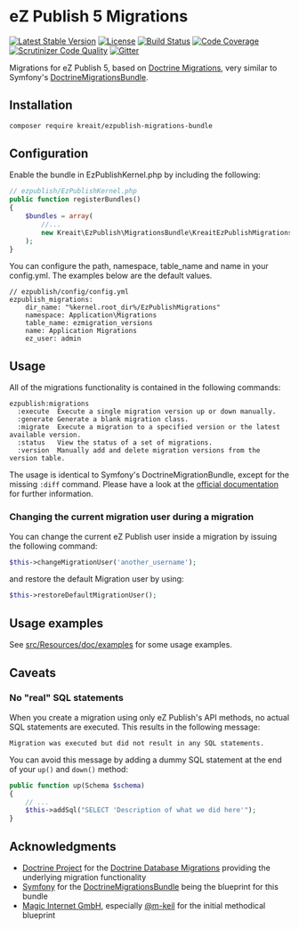 # eZ Publish 5 Migrations

[![Latest Stable Version](https://img.shields.io/packagist/v/kreait/ezpublish-migrations-bundle.svg)](https://packagist.org/packages/kreait/ezpublish-migrations-bundle)
[![License](http://img.shields.io/badge/Licence-MIT-blue.svg)](https://packagist.org/packages/kreait/ezpublish-migrations-bundle)
[![Build Status](https://img.shields.io/travis/kreait/ezpublish-migrations-bundle.svg)](http://travis-ci.org/kreait/ezpublish-migrations-bundle)
[![Code Coverage](https://img.shields.io/scrutinizer/coverage/g/kreait/ezpublish-migrations-bundle.svg)](https://scrutinizer-ci.com/g/kreait/ezpublish-migrations-bundle/?branch=master)
[![Scrutinizer Code Quality](https://img.shields.io/scrutinizer/g/kreait/ezpublish-migrations-bundle.svg)](https://scrutinizer-ci.com/g/kreait/ezpublish-migrations-bundle/?branch=master)
[![Gitter](https://img.shields.io/badge/gitter-join%20chat-ff69b4.svg)](https://gitter.im/kreait/ezpublish-migrations-bundle)

Migrations for eZ Publish 5, based on [Doctrine Migrations](https://github.com/doctrine/migrations), very similar to Symfony's
[DoctrineMigrationsBundle](https://github.com/doctrine/DoctrineMigrationsBundle).



## Installation

```bash
composer require kreait/ezpublish-migrations-bundle
```

## Configuration


Enable the bundle in EzPublishKernel.php by including the following:

```php
// ezpublish/EzPublishKernel.php
public function registerBundles()
{
    $bundles = array(
        //...
        new Kreait\EzPublish\MigrationsBundle\KreaitEzPublishMigrationsBundle(),
    );
}
```

You can configure the path, namespace, table_name and name in your config.yml.
The examples below are the default values.

```
// ezpublish/config/config.yml
ezpublish_migrations:
    dir_name: "%kernel.root_dir%/EzPublishMigrations"
    namespace: Application\Migrations
    table_name: ezmigration_versions
    name: Application Migrations
    ez_user: admin
```

## Usage

All of the migrations functionality is contained in the following commands:

```
ezpublish:migrations
  :execute  Execute a single migration version up or down manually.
  :generate Generate a blank migration class.
  :migrate  Execute a migration to a specified version or the latest available version.
  :status   View the status of a set of migrations.
  :version  Manually add and delete migration versions from the version table.
```

The usage is identical to Symfony's DoctrineMigrationBundle, except for the missing `:diff` command.
Please have a look at the
[official documentation](http://symfony.com/doc/current/bundles/DoctrineMigrationsBundle/index.html)
for further information.

### Changing the current migration user during a migration

You can change the current eZ Publish user inside a migration by issuing the following command:

```php
$this->changeMigrationUser('another_username');
```

and restore the default Migration user by using:

```php
$this->restoreDefaultMigrationUser();
```

## Usage examples

See [src/Resources/doc/examples](src/Resources/doc/examples) for some usage examples.

## Caveats

### No "real" SQL statements

When you create a migration using only eZ Publish's API methods, no actual SQL statements are executed. This results in the following message:

```
Migration was executed but did not result in any SQL statements.
```

You can avoid this message by adding a dummy SQL statement at the end of your `up()` and `down()` method:

```php
public function up(Schema $schema)
{
    // ...
    $this->addSql("SELECT 'Description of what we did here'");
}
```


## Acknowledgments

- [Doctrine Project](http://www.doctrine-project.org/) for the [Doctrine Database Migrations](https://github.com/doctrine/migrations) providing the underlying migration functionality
- [Symfony](http://symfony.com/) for the [DoctrineMigrationsBundle](https://github.com/doctrine/DoctrineMigrationsBundle) being the blueprint for this bundle
- [Magic Internet GmbH](http://www.magicinternet.de/), especially [@m-keil](https://github.com/m-keil) for the initial methodical blueprint
